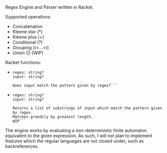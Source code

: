 Regex Engine and Parser written in Racket.

Supported operations:
- Concatenation
- Kleene star (\*)
- Kleene plus (+)
- Conditional (?)
- Grouping ((\<...\>))
- Union (\|) \[WIP\]

Racket functions:
- ```(match? regex input) --> boolean?
  regex: string?
  input: string?
  
  Does input match the pattern given by regex?```

- ```(match regex input) --> (list string?)
  regex: string?
  input: string?
  
  Returns a list of substrings of input which match the pattern given by regex.
  Matches greedily by greatest length.
  WIP```

The engine works by evaluating a non-deterministic finite automaton equivalent to the given expression. As such, I will not plan to implement features which the regular languages are not closed under, such as backreferences.
